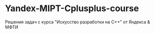 # Yandex-MIPT-Cplusplus-course
Решения задач с курса "Искусство разработки на C++" от Яндекса &amp; МФТИ
